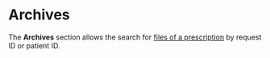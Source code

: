# Archives

The **Archives** section allows the search for [files of a prescription](qlin_genetic/prescription/files.md) by request ID or patient ID.
